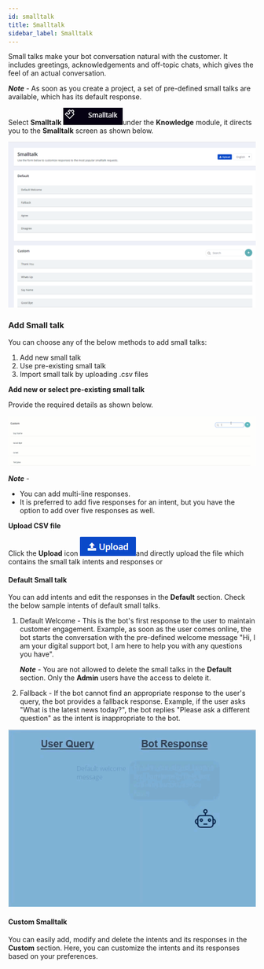 ```yaml
---
id: smalltalk
title: Smalltalk
sidebar_label: Smalltalk
---
```


Small talks make your bot conversation natural with the customer. It includes greetings, acknowledgements and off-topic chats, which gives the feel of an actual conversation.

***Note*** - As soon as you create a project, a set of pre-defined small talks are available, which has its default response.

Select **Smalltalk** ![](assets\CA_017.png)under the **Knowledge** module, it directs you to the **Smalltalk** screen as shown below.

![](assets\CA_016.png)

### Add Small talk

You can choose any of the below methods to add small talks:

1. Add new small talk
2. Use pre-existing small talk
3. Import small talk by uploading .csv files

**Add new or select pre-existing small talk** 

Provide the required details as shown below. 

![](assets\cw_008.gif)

***Note*** - 

- You can add multi-line responses.
- It is preferred to add five responses for an intent, but you have the option to add over five responses as well.

**Upload CSV file**

Click the **Upload** icon ![](assets\CA_013.png)and directly upload the file which contains the small talk intents and responses or 

#### **Default Small talk**

You can add intents and edit the responses in the **Default** section. Check the below sample intents of default small talks.

1. Default Welcome - This is the bot's first response to the user to maintain customer engagement. Example, as soon as the user comes online, the bot starts the conversation with the pre-defined welcome message "Hi, I am your digital support bot, I am here to help you with any questions you have".

   ***Note*** - You are not allowed to delete the small talks in the **Default** section. Only the **Admin** users have the access to delete it.

2. Fallback - If the bot cannot find an appropriate response to the user's query, the bot provides a fallback response. Example, if the user asks "What is the latest news today?", the bot replies "Please ask a different question" as the intent is inappropriate to the bot.

![](assets\cw_0122.gif)

#### **Custom Smalltalk**

You can easily add, modify and delete the intents and its responses in the **Custom** section. Here, you can customize the intents and its responses based on your preferences.

